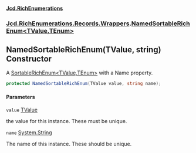 #### [Jcd.RichEnumerations](index.md 'index')
### [Jcd.RichEnumerations.Records.Wrappers](Jcd.RichEnumerations.Records.Wrappers.md 'Jcd.RichEnumerations.Records.Wrappers').[NamedSortableRichEnum&lt;TValue,TEnum&gt;](Jcd.RichEnumerations.Records.Wrappers.NamedSortableRichEnum_TValue,TEnum_.md 'Jcd.RichEnumerations.Records.Wrappers.NamedSortableRichEnum<TValue,TEnum>')

## NamedSortableRichEnum(TValue, string) Constructor

A [SortableRichEnum&lt;TValue,TEnum&gt;](Jcd.RichEnumerations.Records.SortableRichEnum_TValue,TEnum_.md 'Jcd.RichEnumerations.Records.SortableRichEnum<TValue,TEnum>') with a Name property.

```csharp
protected NamedSortableRichEnum(TValue value, string name);
```
#### Parameters

<a name='Jcd.RichEnumerations.Records.Wrappers.NamedSortableRichEnum_TValue,TEnum_.NamedSortableRichEnum(TValue,string).value'></a>

`value` [TValue](Jcd.RichEnumerations.Records.Wrappers.NamedSortableRichEnum_TValue,TEnum_.md#Jcd.RichEnumerations.Records.Wrappers.NamedSortableRichEnum_TValue,TEnum_.TValue 'Jcd.RichEnumerations.Records.Wrappers.NamedSortableRichEnum<TValue,TEnum>.TValue')

the value for this instance. These must be unique.

<a name='Jcd.RichEnumerations.Records.Wrappers.NamedSortableRichEnum_TValue,TEnum_.NamedSortableRichEnum(TValue,string).name'></a>

`name` [System.String](https://docs.microsoft.com/en-us/dotnet/api/System.String 'System.String')

The name of this instance. These should be unique.